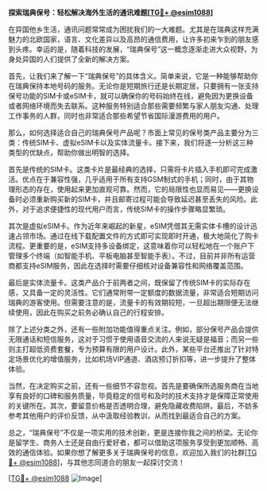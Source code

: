 **探索瑞典保号：轻松解决海外生活的通讯难题[[TG💪+ @esim1088](https://t.me/s/esim1088)]**

在异国他乡生活，通讯问题常常成为困扰我们的一大难题。尤其是在瑞典这样充满魅力的北欧国家，语言、文化差异以及高昂的通信费用，让许多初来乍到的朋友感到头疼。幸运的是，随着科技的发展，“瑞典保号”这一概念逐渐走进大众视野，为身处异国的人们提供了全新的解决方案。

首先，让我们来了解一下“瑞典保号”的具体含义。简单来说，它是一种能够帮助你在瑞典保持本地号码的服务。无论你是短期旅行还是长期定居，只要拥有一张支持保号功能的SIM卡或eSIM卡，就可以确保你的号码始终在线，避免因为更换设备或者网络环境而失去联系。这种服务特别适合那些需要频繁与家人朋友沟通、处理工作事务的人群，同时也非常适合那些希望节省国际漫游费用的用户。

那么，如何选择适合自己的瑞典保号产品呢？市面上常见的保号类产品主要分为三类：传统SIM卡、虚拟eSIM卡以及实体流量卡。接下来，我们将逐一分析这三种类型的优缺点，帮助你做出明智的选择。

首先是传统的SIM卡。这类卡片是最经典的选择，只需将卡片插入手机即可完成激活。优点在于兼容性强，几乎适用于所有支持GSM制式的手机；同时，由于其物理形态的存在，使用起来更加直观可靠。然而，它的局限性也显而易见——更换设备时必须重新购买新的SIM卡，并且邮寄过程可能会导致延迟甚至丢失的风险。此外，对于追求便捷性的现代用户而言，传统SIM卡的操作步骤略显繁琐。

其次是虚拟eSIM卡。作为近年来崛起的新星，eSIM凭借其无需实体卡槽的设计迅速占领市场。通过在线下载配置文件的方式即可实现即时开通，极大地简化了购卡流程。更重要的是，eSIM支持多设备绑定，这意味着你可以轻松地在一个账户下管理多个终端（如智能手机、平板电脑甚至智能手表）。不过，目前并非所有运营商都支持eSIM服务，因此在选择时需要仔细核对设备兼容性和网络覆盖范围。

最后是实体流量卡。这类产品介于前两者之间，既保留了传统SIM卡的实际存在感，又具备一定的灵活性。它们通常附带一定额度的数据流量，非常适合短期访问瑞典的游客使用。但需要注意的是，流量卡的有效期较短，一旦超出期限便无法继续使用，因此在购买之前务必确认自己的行程安排。

除了上述分类之外，还有一些附加功能值得重点关注。例如，部分保号产品会提供无限通话和短信服务，这对于习惯于使用语音交流的人来说无疑是福音；而另一些则主打超低资费套餐，专为预算有限的用户设计。此外，某些平台还推出了针对特定场景优化的增值服务，比如机场VIP通道、酒店预订折扣等，进一步提升了整体体验。

当然，在决定购买之前，还有一些细节不容忽视。首先是要确保所选服务商在当地享有良好的口碑和服务质量，毕竟稳定的信号和及时的技术支持才是保障正常使用的关键所在。其次，要留意价格是否透明合理，避免隐藏收费陷阱。最后，不妨多参考其他用户的评价反馈，从中汲取经验教训，从而找到最适合自己的方案。

总之，“瑞典保号”不仅是一项实用的技术创新，更是连接你我之间的桥梁。无论你是留学生、商务人士还是自由行爱好者，都可以借助这项服务享受到更加顺畅、高效的通信体验。如果你想了解更多关于瑞典保号的信息，欢迎加入我们的社群[[TG💪+ @esim1088](https://t.me/s/esim1088)]，与其他志同道合的朋友一起探讨交流！

[[TG💪+ @esim1088](https://t.me/s/esim1088) ![Image](https://i.postimg.cc/4NQfJmqS/Snipaste-2025-05-13-00-14-12.png)]